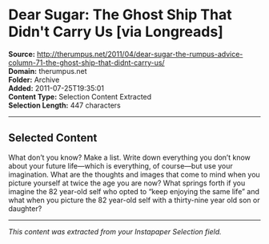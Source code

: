 # Dear Sugar: The Ghost Ship That Didn't Carry Us [via Longreads]

**Source:** http://therumpus.net/2011/04/dear-sugar-the-rumpus-advice-column-71-the-ghost-ship-that-didnt-carry-us/  
**Domain:** therumpus.net  
**Folder:** Archive  
**Added:** 2011-07-25T19:35:01  
**Content Type:** Selection Content Extracted  
**Selection Length:** 447 characters  


---

## Selected Content

What don’t you know? Make a list. Write down everything you don’t know about your future life—which is everything, of course—but use your imagination. What are the thoughts and images that come to mind when you picture yourself at twice the age you are now? What springs forth if you imagine the 82 year-old self who opted to “keep enjoying the same life” and what when you picture the 82 year-old self with a thirty-nine year old son or daughter?

---

*This content was extracted from your Instapaper Selection field.*